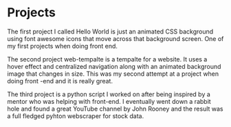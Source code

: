 # Projects


The first project I called Hello World is just an animated CSS background using font awesome icons that move across that background screen. One of my first projects when doing front end. 

The second project web-tempalte is a tempalte for a website. It uses a hover effect and centralized navigation along with an animated background image that changes in size. This was my second 
attempt at a project when doing front -end and it is really great.

The third project is a python script I worked on after being inspired by a mentor who was helping with front-end. I eventually went down a rabbit hole and found a great YouTube channel by John Rooney
and the result was a full fledged pyhton webscraper for stock data. 
